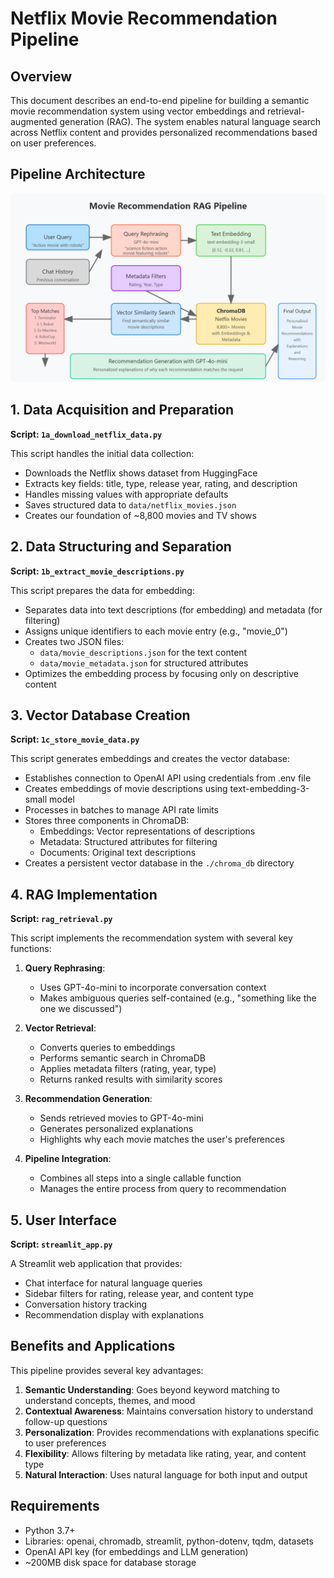 # Netflix Movie Recommendation Pipeline

## Overview

This document describes an end-to-end pipeline for building a semantic movie recommendation system using vector embeddings and retrieval-augmented generation (RAG). The system enables natural language search across Netflix content and provides personalized recommendations based on user preferences.

## Pipeline Architecture

![Movie Recommendation RAG Pipeline](pipeline.png)

## 1. Data Acquisition and Preparation

**Script: `1a_download_netflix_data.py`**

This script handles the initial data collection:
- Downloads the Netflix shows dataset from HuggingFace
- Extracts key fields: title, type, release year, rating, and description
- Handles missing values with appropriate defaults
- Saves structured data to `data/netflix_movies.json`
- Creates our foundation of ~8,800 movies and TV shows

## 2. Data Structuring and Separation

**Script: `1b_extract_movie_descriptions.py`**

This script prepares the data for embedding:
- Separates data into text descriptions (for embedding) and metadata (for filtering)
- Assigns unique identifiers to each movie entry (e.g., "movie_0")
- Creates two JSON files:
  - `data/movie_descriptions.json` for the text content
  - `data/movie_metadata.json` for structured attributes
- Optimizes the embedding process by focusing only on descriptive content

## 3. Vector Database Creation

**Script: `1c_store_movie_data.py`**

This script generates embeddings and creates the vector database:
- Establishes connection to OpenAI API using credentials from .env file
- Creates embeddings of movie descriptions using text-embedding-3-small model
- Processes in batches to manage API rate limits
- Stores three components in ChromaDB:
  - Embeddings: Vector representations of descriptions
  - Metadata: Structured attributes for filtering
  - Documents: Original text descriptions
- Creates a persistent vector database in the `./chroma_db` directory

## 4. RAG Implementation

**Script: `rag_retrieval.py`**

This script implements the recommendation system with several key functions:

1. **Query Rephrasing**: 
   - Uses GPT-4o-mini to incorporate conversation context
   - Makes ambiguous queries self-contained (e.g., "something like the one we discussed")

2. **Vector Retrieval**:
   - Converts queries to embeddings
   - Performs semantic search in ChromaDB
   - Applies metadata filters (rating, year, type)
   - Returns ranked results with similarity scores

3. **Recommendation Generation**:
   - Sends retrieved movies to GPT-4o-mini
   - Generates personalized explanations
   - Highlights why each movie matches the user's preferences

4. **Pipeline Integration**:
   - Combines all steps into a single callable function
   - Manages the entire process from query to recommendation

## 5. User Interface

**Script: `streamlit_app.py`**

A Streamlit web application that provides:
- Chat interface for natural language queries
- Sidebar filters for rating, release year, and content type
- Conversation history tracking
- Recommendation display with explanations

## Benefits and Applications

This pipeline provides several key advantages:

1. **Semantic Understanding**: Goes beyond keyword matching to understand concepts, themes, and mood
2. **Contextual Awareness**: Maintains conversation history to understand follow-up questions
3. **Personalization**: Provides recommendations with explanations specific to user preferences
4. **Flexibility**: Allows filtering by metadata like rating, year, and content type
5. **Natural Interaction**: Uses natural language for both input and output

## Requirements

- Python 3.7+
- Libraries: openai, chromadb, streamlit, python-dotenv, tqdm, datasets
- OpenAI API key (for embeddings and LLM generation)
- ~200MB disk space for database storage
